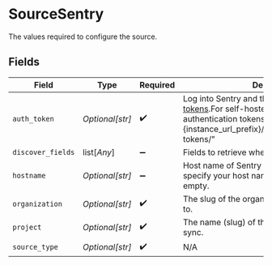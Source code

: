 # SourceSentry

The values required to configure the source.


## Fields

| Field                                                                                                                                                                                                                                                       | Type                                                                                                                                                                                                                                                        | Required                                                                                                                                                                                                                                                    | Description                                                                                                                                                                                                                                                 |
| ----------------------------------------------------------------------------------------------------------------------------------------------------------------------------------------------------------------------------------------------------------- | ----------------------------------------------------------------------------------------------------------------------------------------------------------------------------------------------------------------------------------------------------------- | ----------------------------------------------------------------------------------------------------------------------------------------------------------------------------------------------------------------------------------------------------------- | ----------------------------------------------------------------------------------------------------------------------------------------------------------------------------------------------------------------------------------------------------------- |
| `auth_token`                                                                                                                                                                                                                                                | *Optional[str]*                                                                                                                                                                                                                                             | :heavy_check_mark:                                                                                                                                                                                                                                          | Log into Sentry and then <a href="https://sentry.io/settings/account/api/auth-tokens/">create authentication tokens</a>.For self-hosted, you can find or create authentication tokens by visiting "{instance_url_prefix}/settings/account/api/auth-tokens/" |
| `discover_fields`                                                                                                                                                                                                                                           | list[*Any*]                                                                                                                                                                                                                                                 | :heavy_minus_sign:                                                                                                                                                                                                                                          | Fields to retrieve when fetching discover events                                                                                                                                                                                                            |
| `hostname`                                                                                                                                                                                                                                                  | *Optional[str]*                                                                                                                                                                                                                                             | :heavy_minus_sign:                                                                                                                                                                                                                                          | Host name of Sentry API server.For self-hosted, specify your host name here. Otherwise, leave it empty.                                                                                                                                                     |
| `organization`                                                                                                                                                                                                                                              | *Optional[str]*                                                                                                                                                                                                                                             | :heavy_check_mark:                                                                                                                                                                                                                                          | The slug of the organization the groups belong to.                                                                                                                                                                                                          |
| `project`                                                                                                                                                                                                                                                   | *Optional[str]*                                                                                                                                                                                                                                             | :heavy_check_mark:                                                                                                                                                                                                                                          | The name (slug) of the Project you want to sync.                                                                                                                                                                                                            |
| `source_type`                                                                                                                                                                                                                                               | *Optional[str]*                                                                                                                                                                                                                                             | :heavy_check_mark:                                                                                                                                                                                                                                          | N/A                                                                                                                                                                                                                                                         |